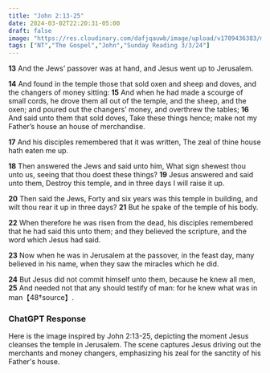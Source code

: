```yaml
---
title: "John 2:13-25"
date: 2024-03-02T22:20:31-05:00
draft: false
image: "https://res.cloudinary.com/dafjqauwb/image/upload/v1709436383/matt419/John/2_13-25._grwtjw.webp"
tags: ["NT","The Gospel","John","Sunday Reading 3/3/24"]
---
```



**13** And the Jews’ passover was at hand, and Jesus went up to Jerusalem.

**14** And found in the temple those that sold oxen and sheep and doves, and the changers of money sitting: **15** And when he had made a scourge of small cords, he drove them all out of the temple, and the sheep, and the oxen; and poured out the changers’ money, and overthrew the tables; **16** And said unto them that sold doves, Take these things hence; make not my Father’s house an house of merchandise.

**17** And his disciples remembered that it was written, The zeal of thine house hath eaten me up.

**18** Then answered the Jews and said unto him, What sign shewest thou unto us, seeing that thou doest these things? **19** Jesus answered and said unto them, Destroy this temple, and in three days I will raise it up.

**20** Then said the Jews, Forty and six years was this temple in building, and wilt thou rear it up in three days? **21** But he spake of the temple of his body.

**22** When therefore he was risen from the dead, his disciples remembered that he had said this unto them; and they believed the scripture, and the word which Jesus had said.

**23** Now when he was in Jerusalem at the passover, in the feast day, many believed in his name, when they saw the miracles which he did.

**24** But Jesus did not commit himself unto them, because he knew all men, **25** And needed not that any should testify of man: for he knew what was in man【48†source】.


### ChatGPT Response
Here is the image inspired by John 2:13-25, depicting the moment Jesus cleanses the temple in Jerusalem. The scene captures Jesus driving out the merchants and money changers, emphasizing his zeal for the sanctity of his Father's house.